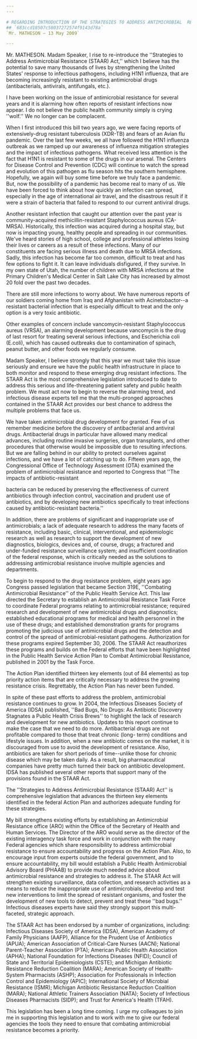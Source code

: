 ```yaml
---
---

# REGARDING INTRODUCTION OF THE STRATEGIES TO ADDRESS ANTIMICROBIAL  RESISTANCE (STAAR) ACT
## `683ccd18507c58037272574f9143d78a`
`Mr. MATHESON — 13 May 2009`

---
```



Mr. MATHESON.
Madam Speaker, I rise to re-introduce the ''Strategies 
to Address Antimicrobial Resistance (STAAR) Act,'' which I believe has 
the potential to save many thousands of lives by strengthening the 
United States' response to infectious pathogens, including H1N1 
influenza, that are becoming increasingly resistant to existing 
antimicrobial drugs (antibacterials, antivirals, antifungals, etc.).

I have been working on the issue of antimicrobial resistance for 
several years and it is alarming how often reports of resistant 
infections now appear. I do not believe the public health community 
simply is crying ''wolf.'' We no longer can be complacent.

When I first introduced this bill two years ago, we were facing 
reports of extensively-drug resistant tuberculosis (XDR-TB) and fears 
of an Avian flu pandemic. Over the last few weeks, we all have followed 
the H1N1 influenza outbreak as we ramped up our awareness of influenza 
mitigation strategies and the impact of infectious pathogens. What 
received less attention is the fact that H1N1 is resistant to some of 
the drugs in our arsenal. The Centers for Disease Control and 
Prevention (CDC) will continue to watch the spread and evolution of 
this pathogen as flu season hits the southern hemisphere. Hopefully, we 
again will buy some time before we truly face a pandemic. But, now the 
possibility of a pandemic has become real to many of us. We have been 
forced to think about how quickly an infection can spread, especially 
in the age of international air travel, and the disastrous result if it 
were a strain of bacteria that failed to respond to our current 
antiviral drugs.

Another resistant infection that caught our attention over the past 
year is community-acquired methicillin-resistant Staphylococcus aureus 
(CA-MRSA). Historically, this infection was acquired during a hospital 
stay, but now is impacting young, healthy people and spreading in our 
communities. We've heard stories of high school, college and 
professional athletes losing their lives or careers as a result of 
these infections. Many of our constituents are facing serious illness 
and death due to MRSA infections. Sadly, this infection has become far 
too common, difficult to treat and has few options to fight it. It can 
leave individuals disfigured, if they survive. In my own state of Utah, 
the number of children with MRSA infections at the Primary Children's 
Medical Center in Salt Lake City has increased by almost 20 fold over 
the past two decades.

There are still more infections to worry about. We have numerous 
reports of our soldiers coming home from Iraq and Afghanistan with 
Acinetobactor--a resistant bacterial infection that is especially 
difficult to treat and the only option is a very toxic antibiotic.

Other examples of concern include vancomycin-resistant Staphylococcus 
aureus (VRSA), an alarming development because vancomycin is the drug 
of last resort for treating several serious infections, and Escherichia 
coli (E.coli), which has caused outbreaks due to contamination of 
spinach, peanut butter, and other foods we regularly consume.

Madam Speaker, I believe strongly that this year we must take this 
issue seriously and ensure we have the public health infrastructure in 
place to both monitor and respond to these emerging drug resistant 
infections. The STAAR Act is the most comprehensive legislation 
introduced to date to address this serious and life-threatening patient 
safety and public health problem. We must act now to begin to reverse 
the alarming trend, and infectious disease experts tell me that the 
multi-pronged approaches contained in the STAAR Act provides our best 
chance to address the multiple problems that face us.

We have taken antimicrobial drug development for granted. Few of us 
remember medicine before the discovery of antibacterial and antiviral 
drugs. Antibacterial drugs in particular have allowed many medical 
advances, including routine invasive surgeries, organ transplants, and 
other procedures that otherwise would be impossible due to resulting 
infections. But we are falling behind in our ability to protect 
ourselves against infections, and we have a lot of catching up to do. 
Fifteen years ago, the Congressional Office of Technology Assessment 
(OTA) examined the problem of antimicrobial resistance and reported to 
Congress that ''The impacts of antibiotic-resistant


bacteria can be reduced by preserving the effectiveness of current 
antibiotics through infection control, vaccination and prudent use of 
antibiotics, and by developing new antibiotics specifically to treat 
infections caused by antibiotic-resistant bacteria.''

In addition, there are problems of significant and inappropriate use 
of antimicrobials; a lack of adequate research to address the many 
facets of resistance, including basic, clinical, interventional, and 
epidemiologic research as well as research to support the development 
of new diagnostics, biologics, devices and, of course, drugs; a 
fractured and under-funded resistance surveillance system; and 
insufficient coordination of the federal response, which is critically 
needed as the solutions to addressing antimicrobial resistance involve 
multiple agencies and departments.

To begin to respond to the drug resistance problem, eight years ago 
Congress passed legislation that became Section 319E, ''Combating 
Antimicrobial Resistance'' of the Public Health Service Act. This law 
directed the Secretary to establish an Antimicrobial Resistance Task 
Force to coordinate Federal programs relating to antimicrobial 
resistance; required research and development of new antimicrobial 
drugs and diagnostics; established educational programs for medical and 
health personnel in the use of these drugs; and established 
demonstration grants for programs promoting the judicious use of 
antimicrobial drugs and the detection and control of the spread of 
antimicrobial-resistant pathogens. Authorization for these programs 
expired September 30, 2006. The STAAR Act reauthorizes these programs 
and builds on the Federal efforts that have been highlighted in the 
Public Health Service Action Plan to Combat Antimicrobial Resistance, 
published in 2001 by the Task Force.


The Action Plan identified thirteen key elements (out of 84 elements) 
as top priority action items that are critically necessary to address 
the growing resistance crisis. Regrettably, the Action Plan has never 
been funded.

In spite of these past efforts to address the problem, antimicrobial 
resistance continues to grow. In 2004, the Infectious Diseases Society 
of America (IDSA) published, ''Bad Bugs, No Drugs: As Antibiotic 
Discovery Stagnates a Public Health Crisis Brews'' to highlight the 
lack of research and development for new antibiotics. Updates to this 
report continue to make the case that we need to do more. Antibacterial 
drugs are not profitable compared to those that treat chronic (long-
term) conditions and lifestyle issues. In addition, when a new 
antibiotic comes on the market, it is discouraged from use to avoid the 
development of resistance. Also, antibiotics are taken for short 
periods of time--unlike those for chronic disease which may be taken 
daily. As a result, big pharmaceutical companies have pretty much 
turned their back on antibiotic development. IDSA has published several 
other reports that support many of the provisions found in the STAAR 
Act.

The ''Strategies to Address Antimicrobial Resistance (STAAR) Act'' is 
comprehensive legislation that advances the thirteen key elements 
identified in the federal Action Plan and authorizes adequate funding 
for these strategies.

My bill strengthens existing efforts by establishing an Antimicrobial 
Resistance office (ARO) within the Office of the Secretary of Health 
and Human Services. The Director of the ARO would serve as the director 
of the existing interagency task force and work in conjunction with the 
many Federal agencies which share responsibility to address 
antimicrobial resistance to ensure accountability and progress on the 
Action Plan. Also, to encourage input from experts outside the federal 
government, and to ensure accountability, my bill would establish a 
Public Health Antimicrobial Advisory Board (PHAAB) to provide much 
needed advice about antimicrobial resistance and strategies to address 
it. The STAAR Act will strengthen existing surveillance, data 
collection, and research activities as a means to reduce the 
inappropriate use of antimicrobials, develop and test new interventions 
to limit the spread of resistant organisms, and foster the development 
of new tools to detect, prevent and treat these ''bad bugs.'' 
Infectious diseases experts have said they strongly support this multi-
faceted, strategic approach.

The STAAR Act has been endorsed by a number of organizations, 
including: Infectious Diseases Society of America (IDSA), American 
Academy of Family Physicians (AAFP), Alliance for the Prudent Use of 
Antibiotics (APUA); American Association of Critical-Care Nurses 
(AACN); National Parent-Teacher Association (PTA); American Public 
Health Association (APHA); National Foundation for Infections Diseases 
(NFID); Council of State and Territorial Epidemiologists (CSTE); and 
Michigan Antibiotic Resistance Reduction Coalition (MARA); American 
Society of Health-System Pharmacists (ASHP); Association for 
Professionals in Infection Control and Epidemiology (APIC); 
International Society of Microbial Resistance (ISMR); Michigan 
Antibiotic Resistance Reduction Coalition (MARA); National Athletic 
Trainers Association (NATA); Society of Infectious Diseases Pharmacists 
(SIDP); and Trust for America's Health (TFAH).

This legislation has been a long time coming. I urge my colleagues to 
join me in supporting this legislation and to work with me to give our 
federal agencies the tools they need to ensure that combating 
antimicrobial resistance becomes a priority.
